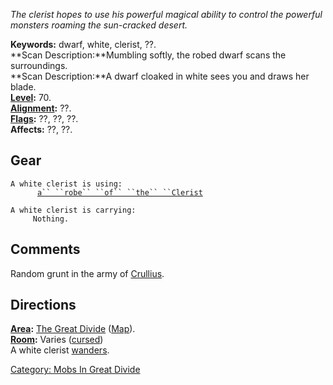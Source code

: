 *The clerist hopes to use his powerful magical ability to control the
powerful monsters roaming the sun-cracked desert.*

**Keywords:** dwarf, white, clerist, ??.  
**Scan Description:**Mumbling softly, the robed dwarf scans the
surroundings.  
**Scan Description:**A dwarf cloaked in white sees you and draws her
blade.  
**[Level](Level.md "wikilink"):** 70.  
**[Alignment](Alignment.md "wikilink"):** ??.  
**[Flags](:Category:_Mob_Types.md "wikilink"):** ??, ??, ??.  
**Affects:** ??, ??.  

## Gear

`A white clerist is using:`  
<worn on body>`      `[`a`` ``robe`` ``of`` ``the`` ``Clerist`](Robe_Of_The_Clerist.md "wikilink")

`A white clerist is carrying:`  
`     Nothing.`

## Comments

Random grunt in the army of
[Crullius](Crullius_The_White.md "wikilink").

## Directions

**[Area](:Category:_Areas.md "wikilink"):** [The Great
Divide](:Category:_Great_Divide.md "wikilink")
([Map](Great_Divide_Map.md "wikilink")).  
**[Room](:Category:_Rooms.md "wikilink"):** Varies
([cursed](Cursed_Rooms.md "wikilink"))  
A white clerist [wanders](Wandering_Mobs.md "wikilink").  

[Category: Mobs In Great
Divide](Category:_Mobs_In_Great_Divide "wikilink")
